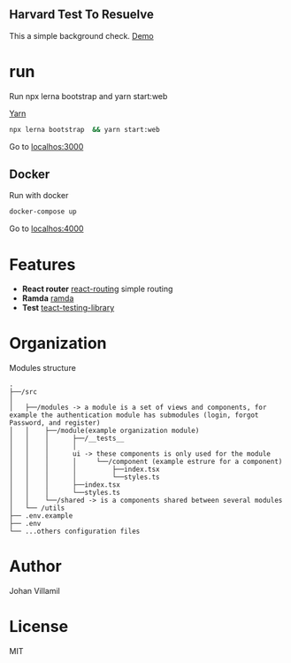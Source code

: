 ## Harvard Test To Resuelve

This a simple background check. [Demo](https://harvard-api-resuelve.netlify.com)

# run

Run npx lerna bootstrap and yarn start:web

[Yarn](https://github.com/yarnpkg/)

```sh
npx lerna bootstrap  && yarn start:web

```

Go to [localhos:3000](http://localhost:3000)

## Docker

Run with docker

```sh
docker-compose up

```

Go to [localhos:4000](http://localhost:4000)

# Features

- **React router** [react-routing](https://github.com/ReactTraining/react-router) simple routing
- **Ramda** [ramda](https://github.com/ramda/ramda)
- **Test** [teact-testing-library](https://github.com/testing-library/react-testing-library)

# Organization

Modules structure

```
.
├──/src
│
│   ├──/modules -> a module is a set of views and components, for example the authentication module has submodules (login, forgot Password, and register)
│   │    ├──/module(example organization module)
│   │    │      ├──/__tests__
│   │    │      │
│   │    │      ui -> these components is only used for the module
│   │    │      │     └──/component (example estrure for a component)
│   │    │      │         ├──index.tsx
│   │    │      │         └──styles.ts
│   │    │      ├──index.tsx
│   │    │      └──styles.ts
│   │    └──/shared -> is a components shared between several modules
│   └── /utils
├── .env.example
├── .env
└── ...others configuration files
```

# Author

Johan Villamil

# License

MIT

